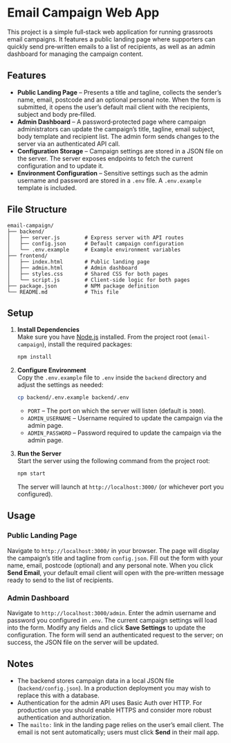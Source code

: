 # Email Campaign Web App

This project is a simple full‑stack web application for running grassroots email campaigns. It features a public landing page where supporters can quickly send pre‑written emails to a list of recipients, as well as an admin dashboard for managing the campaign content.

## Features

- **Public Landing Page** – Presents a title and tagline, collects the sender’s name, email, postcode and an optional personal note. When the form is submitted, it opens the user’s default mail client with the recipients, subject and body pre‑filled.
- **Admin Dashboard** – A password‑protected page where campaign administrators can update the campaign’s title, tagline, email subject, body template and recipient list. The admin form sends changes to the server via an authenticated API call.
- **Configuration Storage** – Campaign settings are stored in a JSON file on the server. The server exposes endpoints to fetch the current configuration and to update it.
- **Environment Configuration** – Sensitive settings such as the admin username and password are stored in a `.env` file. A `.env.example` template is included.

## File Structure

```
email-campaign/
├── backend/
│   ├── server.js        # Express server with API routes
│   ├── config.json      # Default campaign configuration
│   └── .env.example     # Example environment variables
├── frontend/
│   ├── index.html       # Public landing page
│   ├── admin.html       # Admin dashboard
│   ├── styles.css       # Shared CSS for both pages
│   └── script.js        # Client‑side logic for both pages
├── package.json         # NPM package definition
└── README.md            # This file
```

## Setup

1. **Install Dependencies**  
   Make sure you have [Node.js](https://nodejs.org/) installed. From the project root (`email-campaign`), install the required packages:

   ```bash
   npm install
   ```

2. **Configure Environment**  
   Copy the `.env.example` file to `.env` inside the `backend` directory and adjust the settings as needed:

   ```bash
   cp backend/.env.example backend/.env
   ```

   - `PORT` – The port on which the server will listen (default is `3000`).
   - `ADMIN_USERNAME` – Username required to update the campaign via the admin page.
   - `ADMIN_PASSWORD` – Password required to update the campaign via the admin page.

3. **Run the Server**  
   Start the server using the following command from the project root:

   ```bash
   npm start
   ```

   The server will launch at `http://localhost:3000/` (or whichever port you configured).

## Usage

### Public Landing Page

Navigate to `http://localhost:3000/` in your browser. The page will display the campaign’s title and tagline from `config.json`. Fill out the form with your name, email, postcode (optional) and any personal note. When you click **Send Email**, your default email client will open with the pre‑written message ready to send to the list of recipients.

### Admin Dashboard

Navigate to `http://localhost:3000/admin`. Enter the admin username and password you configured in `.env`. The current campaign settings will load into the form. Modify any fields and click **Save Settings** to update the configuration. The form will send an authenticated request to the server; on success, the JSON file on the server will be updated.

## Notes

- The backend stores campaign data in a local JSON file (`backend/config.json`). In a production deployment you may wish to replace this with a database.
- Authentication for the admin API uses Basic Auth over HTTP. For production use you should enable HTTPS and consider more robust authentication and authorization.
- The `mailto:` link in the landing page relies on the user’s email client. The email is not sent automatically; users must click **Send** in their mail app.
